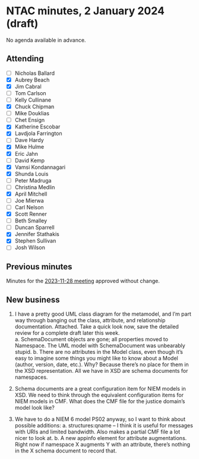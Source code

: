 # NTAC minutes, 2 January 2024 (draft)

No agenda available in advance.

## Attending

- [ ] Nicholas Ballard
- [x] Aubrey Beach
- [x] Jim Cabral
- [ ] Tom Carlson
- [ ] Kelly Cullinane
- [x] Chuck Chipman
- [ ] Mike Douklias
- [ ] Chet Ensign
- [x] Katherine Escobar
- [x] Lavdjola Farrington
- [ ] Dave Hardy
- [x] Mike Hulme
- [x] Eric Jahn
- [ ] David Kemp
- [x] Vamsi Kondannagari
- [x] Shunda Louis
- [ ] Peter Madruga
- [ ] Christina Medlin
- [x] April Mitchell
- [ ] Joe Mierwa
- [ ] Carl Nelson
- [x] Scott Renner
- [ ] Beth Smalley
- [ ] Duncan Sparrell
- [x] Jennifer Stathakis
- [x] Stephen Sullivan
- [ ] Josh Wilson

## Previous minutes

Minutes for the [2023-11-28 meeting](2023-11-28-minutes.md) approved without change.

## New business

1.	I have a pretty good UML class diagram for the metamodel, and I’m part way through banging out the class, attribute, and relationship documentation.  Attached.  Take a quick look now, save the detailed review for a complete draft later this week.  
    a. SchemaDocument objects are gone; all properties moved to Namespace.  The UML model  with SchemaDocument was unbearably stupid.
    b. There are no attributes in the Model class, even though it’s easy to imagine some things you might like to know about a Model (author, version, date, etc.).  Why?  Because there’s no place for them in the XSD representation.  All we have in XSD are schema documents for namespaces.

2.	Schema documents are a great configuration item for NIEM models in XSD.  We need to think through the equivalent configuration items for NIEM models in CMF.  What does the CMF file for the justice domain’s model look like? 

3.	We have to do a NIEM 6 model PS02 anyway, so I want to think about possible additions:
    a. structures:qname – I think it is useful for messages with URIs and limited bandwidth.  Also makes a partial CMF file a lot nicer to look at.
    b. A new appinfo element for attribute augmentations.  Right now if namespace X augments Y with an attribute, there’s nothing in the X schema document to record that.
